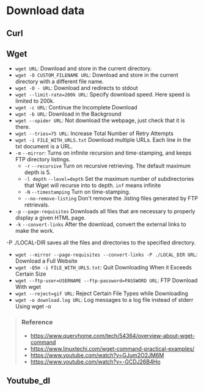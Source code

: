 # Download data

## Curl

## Wget

- `wget URL`:                    Download and store in the current directory.
- `wget -O CUSTOM_FILENAME URL`: Download and store in the current directory with a different file name.
- `wget -O - URL`:               Download and redirects to stdout
- `wget --limit-rate=200k URL`:  Specify download speed. Here speed is limited to 200k.
- `wget -c URL`:                 Continue the Incomplete Download
- `wget -b URL`:                 Download in the Background
- `wget --spider URL`:           Not download the webpage, just check that it is there.
- `wget --tries=75 URL`:         Increase Total Number of Retry Attempts
- `wget -i FILE_WITH_URLS.txt`   Download multiple URLs. Each line in the txt document is a URL.
- `-m` `--mirror`:               Turns on infinite recursion and time-stamping, and keeps FTP directory listings.
  - `-r` `--recursive`           Turn on recursive retrieving. The default maximum depth is 5.
  - `-l depth` `--level=depth`   Set the maximum number of subdirectories that Wget will recurse into to depth. `inf` means infinite
  - `-N` `--timestamping`        Turn on time-stamping.
  - `--no-remove-listing`        Don't remove the .listing files generated by FTP retrievals.
- `-p` `--page-requisites`       Downloads all files that are necessary to properly display a given HTML page.
- `-k` `--convert-links`         After the download, convert the external links to make the work.

-P ./LOCAL-DIR saves all the files and directories to the specified directory.
- `wget --mirror --page-requisites --convert-links -P ./LOCAL_DIR URL`: Download a Full Website
- `wget -Q5m -i FILE_WITH_URLS.txt`:   Quit Downloading When it Exceeds Certain Size
- `wget --ftp-user=USERNAME --ftp-password=PASSWORD URL`: FTP Download With wget
- `wget --reject=gif URL`:       Reject Certain File Types while Downloading
- `wget -o download.log URL`:    Log messages to a log file instead of stderr Using wget -o


> ### Reference
> - https://www.queryhome.com/tech/54364/overview-about-wget-command
> - https://www.linuxtechi.com/wget-command-practical-examples/
> - https://www.youtube.com/watch?v=GJum2O2JM6M
> - https://www.youtube.com/watch?v=-GCDJ26B4Ho


## Youtube_dl